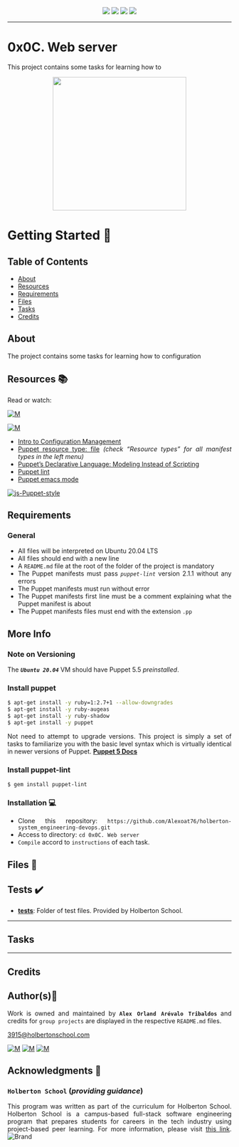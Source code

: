 <p align="center">
<img src="https://img.shields.io/badge/LINUX-darkgreen.svg"/>
<img src="https://img.shields.io/badge/Shell-ligthgreen.svg"/>
<img src="https://img.shields.io/badge/Emacs-purple.svg"/>
<img src="https://img.shields.io/badge/Markdown-black.svg"/><br>	
</p>

---
# 0x0C. Web server

This project contains some tasks for learning how to 


<p align="center">
  <img width="300"  
        src="https://media1.giphy.com/media/qgQUggAC3Pfv687qPC/giphy.gif?cid=ecf05e47xmgz88jlg8ad58gsrrvzixugyz63ii2hqcebpdgs&rid=giphy.gif&ct=g"
  >
</p>


# Getting Started :running:	
<div style="text-align: justify">

## Table of Contents
* [About](#about)
* [Resources](#resources-books)
* [Requirements](#requirements)
* [Files](#files-file_folder)
* [Tasks](#tasks)
* [Credits](#credits)

## About
	
The project contains some tasks for learning how to configuration 

## Resources :books:
Read or watch:
	
[![M](https://upload.wikimedia.org/wikipedia/commons/thumb/2/2f/Google_2015_logo.svg/80px-Google_2015_logo.svg.png)](https://www.google.com/search?q=configuration+management+using+puppet&ei=L65dYraLIeKbwbkPxcCn4As&oq=configuration+management+using+Puppet&gs_lcp=Cgdnd3Mtd2l6EAEYADIFCAAQgAQyBggAEBYQHjIGCAAQFhAeMgYIABAWEB5KBAhBGABKBAhGGABQAFgAYIUQaABwAXgAgAF8iAF8kgEDMC4xmAEAoAECoAEBwAEB&sclient=gws-wiz)

[![M](https://upload.wikimedia.org/wikipedia/commons/thumb/e/e1/Logo_of_YouTube_%282015-2017%29.svg/70px-Logo_of_YouTube_%282015-2017%29.svg.png)](https://www.youtube.com/results?search_query=configuration+management+using+puppet)

- [Intro to Configuration Management](https://intranet.hbtn.io/rltoken/r-NmkYO8bxIKp2qEx2ZjKQ) 
- [Puppet resource type: file](https://intranet.hbtn.io/rltoken/D0-IO_SIZSXYLKJs2BitYA) 
 *(check “Resource types” for all manifest types in the left menu)*
- [Puppet’s Declarative Language: Modeling Instead of Scripting](https://intranet.hbtn.io/rltoken/Fqmb5rnChQgYAypvKoTxAQ) 
- [Puppet lint](https://intranet.hbtn.io/rltoken/oezu0m_hJ8nEVA6a9o17Tw) 
- [Puppet emacs mode](https://intranet.hbtn.io/rltoken/N70cVw8mG3707He-OxjP1w) 
		
[![js-Puppet-style](https://img.shields.io/badge/style%20guide-Puppet-brightgreen.svg)](http://puppet-lint.com/)

## Requirements
### General
- All files will be interpreted on Ubuntu 20.04 LTS
- All files should end with a new line
- A `README.md` file at the root of the folder of the project is mandatory
- The Puppet manifests must pass *`puppet-lint`* version 2.1.1 without any errors
- The Puppet manifests must run without error
- The Puppet manifests first line must be a comment explaining what the Puppet manifest is about
- The Puppet manifests files must end with the extension `.pp`

## More Info
### Note on Versioning
The ***`Ubuntu 20.04`*** VM should have Puppet 5.5 *preinstalled*.
 
### Install puppet

```bash
$ apt-get install -y ruby=1:2.7+1 --allow-downgrades
$ apt-get install -y ruby-augeas
$ apt-get install -y ruby-shadow
$ apt-get install -y puppet
```

Not need to attempt to upgrade versions. This project is simply a set of tasks to familiarize you with the basic level syntax which is virtually identical in newer versions of Puppet. 
**[Puppet 5 Docs](https://intranet.hbtn.io/rltoken/_xOod_Lzz8WKTbhpG5SWLQ)**

### Install puppet-lint
	
 `$ gem install puppet-lint`
	
### Installation :computer:
	
- Clone this repository: `https://github.com/Alexoat76/holberton-system_engineering-devops.git`	
- Access to directory: `cd 0x0C. Web server`
- `Compile` accord to `instructions` of each task.

## Files :file_folder:
	
## Tests :heavy_check_mark:

+ **[tests](./tests)**: Folder of test files. Provided by Holberton School.
		
---

## Tasks

---

## Credits

## Author(s):blue_book:

Work is owned and maintained by 
	**`Alex Orland Arévalo Tribaldos`**  and credits for `group projects` are displayed in the respective `README.md` files.

<3915@holbertonschool.com>
	
[![M](https://upload.wikimedia.org/wikipedia/commons/thumb/9/91/Octicons-mark-github.svg/25px-Octicons-mark-github.svg.png)](https://github.com/Alexoat76)
[![M](https://upload.wikimedia.org/wikipedia/fr/thumb/c/c8/Twitter_Bird.svg/25px-Twitter_Bird.svg.png)](https://twitter.com/aoarevalot)
[![M](https://upload.wikimedia.org/wikipedia/commons/thumb/c/ca/LinkedIn_logo_initials.png/25px-LinkedIn_logo_initials.png)](https://www.linkedin.com/in/Alexoat76/)

## Acknowledgments :mega: 

### **`Holberton School`** (*providing guidance*)
	
This program was written as part of the curriculum for Holberton School.
Holberton School is a campus-based full-stack software engineering program
that prepares students for careers in the tech industry using project-based
peer learning. For more information,  please visit [this link](https://www.holbertonschool.com/).
![Brand](https://assets.website-files.com/6105315644a26f77912a1ada/610540e8b4cd6969794fe673_Holberton_School_logo-04-04.svg)
